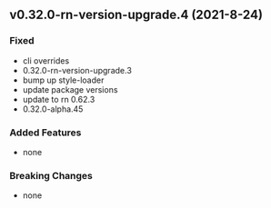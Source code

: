 ## v0.32.0-rn-version-upgrade.4 (2021-8-24)

### Fixed

- cli overrides
- 0.32.0-rn-version-upgrade.3
- bump up style-loader
- update package versions
- update to rn 0.62.3
- 0.32.0-alpha.45

### Added Features

- none

### Breaking Changes

- none

  